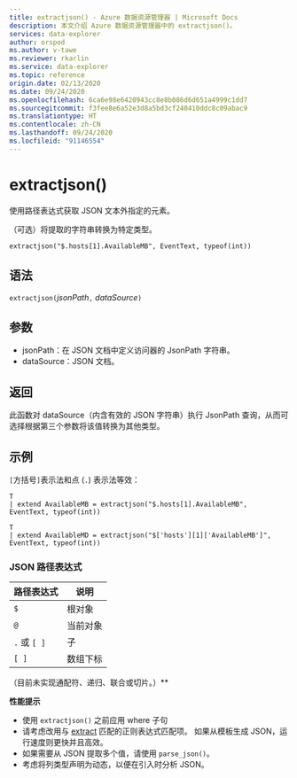 ```yaml
---
title: extractjson() - Azure 数据资源管理器 | Microsoft Docs
description: 本文介绍 Azure 数据资源管理器中的 extractjson()。
services: data-explorer
author: orspod
ms.author: v-tawe
ms.reviewer: rkarlin
ms.service: data-explorer
ms.topic: reference
origin.date: 02/13/2020
ms.date: 09/24/2020
ms.openlocfilehash: 6ca6e98e6420943cc8e8b086d6d651a4999c1dd7
ms.sourcegitcommit: f3fee8e6a52e3d8a5bd3cf240410ddc8c09abac9
ms.translationtype: HT
ms.contentlocale: zh-CN
ms.lasthandoff: 09/24/2020
ms.locfileid: "91146554"
---
```

# <a name="extractjson"></a>extractjson()

使用路径表达式获取 JSON 文本外指定的元素。 

（可选）将提取的字符串转换为特定类型。

```kusto
extractjson("$.hosts[1].AvailableMB", EventText, typeof(int))
```

## <a name="syntax"></a>语法

`extractjson(`*jsonPath*`,` *dataSource*`)` 

## <a name="arguments"></a>参数

* jsonPath：在 JSON 文档中定义访问器的 JsonPath 字符串。
* dataSource：JSON 文档。

## <a name="returns"></a>返回

此函数对 dataSource（内含有效的 JSON 字符串）执行 JsonPath 查询，从而可选择根据第三个参数将该值转换为其他类型。

## <a name="example"></a>示例

`[`方括号`]`表示法和点 (`.`) 表示法等效：

```kusto
T 
| extend AvailableMB = extractjson("$.hosts[1].AvailableMB", EventText, typeof(int)) 

T
| extend AvailableMD = extractjson("$['hosts'][1]['AvailableMB']", EventText, typeof(int)) 
```

### <a name="json-path-expressions"></a>JSON 路径表达式

|路径表达式|说明|
|---|---|
|`$`|根对象|
|`@`|当前对象|
|`.` 或 `[ ]` | 子|
|`[ ]`|数组下标|

（目前未实现通配符、递归、联合或切片。）**


**性能提示**

* 使用 `extractjson()` 之前应用 where 子句
* 请考虑改用与 [extract](extractfunction.md) 匹配的正则表达式匹配项。 如果从模板生成 JSON，运行速度则更快并且高效。
* 如果需要从 JSON 提取多个值，请使用 `parse_json()`。
* 考虑将列类型声明为动态，以便在引入时分析 JSON。